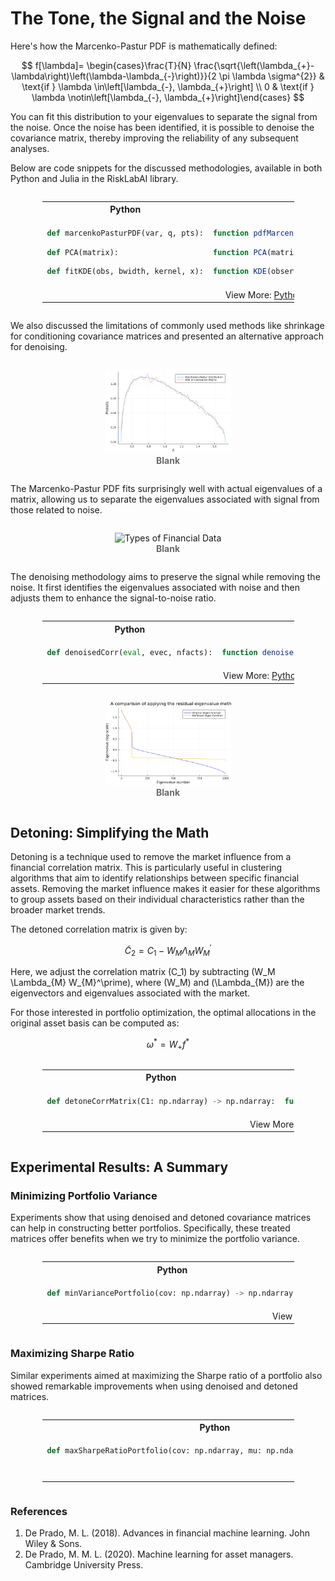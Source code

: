 # The Tone, the Signal and the Noise

Here's how the Marcenko-Pastur PDF is mathematically defined:

$$
f[\lambda]= \begin{cases}\frac{T}{N} \frac{\sqrt{\left(\lambda_{+}-\lambda\right)\left(\lambda-\lambda_{-}\right)}}{2 \pi \lambda \sigma^{2}} & \text{if } \lambda \in\left[\lambda_{-}, \lambda_{+}\right] \\ 0 & \text{if } \lambda \notin\left[\lambda_{-}, \lambda_{+}\right]\end{cases}
$$

You can fit this distribution to your eigenvalues to separate the signal from the noise. Once the noise has been identified, it is possible to denoise the covariance matrix, thereby improving the reliability of any subsequent analyses.

Below are code snippets for the discussed methodologies, available in both Python and Julia in the RiskLabAI library.

<div style="display: flex; justify-content: center;"><table style="width:80%"><tr><th style="width:50%; text-align: center">Python</th><th style="width:50%; text-align: center">Julia</th></tr><tr><td style="border: 1px solid transparent">

  ```python
  def marcenkoPasturPDF(var, q, pts):
  ```
  
  ```python
  def PCA(matrix):
  ```
  
  ```python
  def fitKDE(obs, bwidth, kernel, x):
  ```
</td><td style="border: 1px solid transparent">

  ```julia
  function pdfMarcenkoPastur(var, ratio, points)
  ```
  
  ```julia
  function PCA(matrix)
  ```
  
  ```julia
  function KDE(observations; bandWidth, kernel, valuesForEvaluating)
  ```
</td></tr><tr><td colspan="2" style="text-align: center">View More: <a href="https://www.github.com/risklabai/RiskLabAI.py">Python</a> | <a href="https://www.github.com/risklabai/RiskLabAI.jl">Julia</a></td></tr></table></div>

We also discussed the limitations of commonly used methods like shrinkage for conditioning covariance matrices and presented an alternative approach for denoising.

<div style="display: flex; justify-content: center;"><figure style="width:40%; text-align: center"><img src="Figs\1.png" alt="Types of Financial Data"/><figcaption style="color:DimGray; font-weight:bold">Blank</figcaption></figure></div>

The Marcenko-Pastur PDF fits surprisingly well with actual eigenvalues of a matrix, allowing us to separate the eigenvalues associated with signal from those related to noise.

<div style="display: flex; justify-content: center;"><figure style="width:40%; text-align: center"><img src="Figs\?.png" alt="Types of Financial Data"/><figcaption style="color:DimGray; font-weight:bold">Blank</figcaption></figure></div>

The denoising methodology aims to preserve the signal while removing the noise. It first identifies the eigenvalues associated with noise and then adjusts them to enhance the signal-to-noise ratio.

<div style="display: flex; justify-content: center;"><table style="width:80%"><tr><th style="width:50%; text-align: center">Python</th><th style="width:50%; text-align: center">Julia</th></tr><tr><td style="border: 1px solid transparent">

  ```python
  def denoisedCorr(eval, evec, nfacts):
  ```
  
</td><td style="border: 1px solid transparent">

  ```julia
  function denoisedCorr(eigenValues, eigenVectors, numberFactors)
  ```
  
</td></tr><tr><td colspan="2" style="text-align: center">View More: <a href="https://www.github.com/risklabai/RiskLabAI.py">Python</a> | <a href="https://www.github.com/risklabai/RiskLabAI.jl">Julia</a></td></tr></table></div>

<div style="display: flex; justify-content: center;"><figure style="width:40%; text-align: center"><img src="Figs\3.png" alt="Types of Financial Data"/><figcaption style="color:DimGray; font-weight:bold">Blank</figcaption></figure></div>

## Detoning: Simplifying the Math

Detoning is a technique used to remove the market influence from a financial correlation matrix. This is particularly useful in clustering algorithms that aim to identify relationships between specific financial assets. Removing the market influence makes it easier for these algorithms to group assets based on their individual characteristics rather than the broader market trends. 

The detoned correlation matrix is given by:

$$
\widetilde{C}_{2} = C_{1} - W_{M} \Lambda_{M} W_{M}^\prime
$$

Here, we adjust the correlation matrix \(C_1\) by subtracting \(W_M \Lambda_{M} W_{M}^\prime\), where \(W_M\) and \(\Lambda_{M}\) are the eigenvectors and eigenvalues associated with the market.

For those interested in portfolio optimization, the optimal allocations in the original asset basis can be computed as:

$$
\omega^{*} = W_{+} f^{*}
$$

<div style="display: flex; justify-content: center;"><table style="width:80%"><tr><th style="width:50%; text-align: center">Python</th><th style="width:50%; text-align: center">Julia</th></tr><tr><td style="border: 1px solid transparent">

  ```python
  def detoneCorrMatrix(C1: np.ndarray) -> np.ndarray:
  ```

</td><td style="border: 1px solid transparent">

  ```julia
  function detoneCorrMatrix(C1::Array{Float64})::Array{Float64}
  ```
</td></tr><tr><td colspan="2" style="text-align: center">View More: <a href="https://www.github.com/risklabai/RiskLabAI.py">Python</a> | <a href="https://www.github.com/risklabai/RiskLabAI.jl">Julia</a></td></tr></table></div>

## Experimental Results: A Summary

### Minimizing Portfolio Variance

Experiments show that using denoised and detoned covariance matrices can help in constructing better portfolios. Specifically, these treated matrices offer benefits when we try to minimize the portfolio variance. 

<div style="display: flex; justify-content: center;"><table style="width:80%"><tr><th style="width:50%; text-align: center">Python</th><th style="width:50%; text-align: center">Julia</th></tr><tr><td style="border: 1px solid transparent">

  ```python
  def minVariancePortfolio(cov: np.ndarray) -> np.ndarray:
  ```
  
</td><td style="border: 1px solid transparent">

  ```julia
  function minVariancePortfolio(cov::Array{Float64})::Array{Float64}
  ```
  
</td></tr><tr><td colspan="2" style="text-align: center">View More: <a href="https://www.github.com/risklabai/RiskLabAI.py">Python</a> | <a href="https://www.github.com/risklabai/RiskLabAI.jl">Julia</a></td></tr></table></div>

### Maximizing Sharpe Ratio

Similar experiments aimed at maximizing the Sharpe ratio of a portfolio also showed remarkable improvements when using denoised and detoned matrices. 

<div style="display: flex; justify-content: center;"><table style="width:80%"><tr><th style="width:50%; text-align: center">Python</th><th style="width:50%; text-align: center">Julia</th></tr><tr><td style="border: 1px solid transparent">

  ```python
  def maxSharpeRatioPortfolio(cov: np.ndarray, mu: np.ndarray) -> np.ndarray:
  ```
  
</td><td style="border: 1px solid transparent">

  ```julia
  function maxSharpeRatioPortfolio(cov::Array{Float64}, mu::Array{Float64})::Array{Float64}
  ```
  
</td></tr><tr><td colspan="2" style="text-align: center">View More: <a href="https://www.github.com/risklabai/RiskLabAI.py">Python</a> | <a href="https://www.github.com/risklabai/RiskLabAI.jl">Julia</a></td></tr></table></div>

### References

1. De Prado, M. L. (2018). Advances in financial machine learning. John Wiley & Sons.
2. De Prado, M. M. L. (2020). Machine learning for asset managers. Cambridge University Press.
